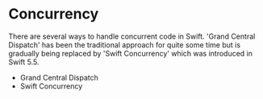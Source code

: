 # Concurrency

There are several ways to handle concurrent code in Swift. 'Grand Central Dispatch' has been the traditional approach for quite some time but is gradually being replaced by 'Swift Concurrency' which was introduced in Swift 5.5.

- Grand Central Dispatch
- Swift Concurrency

